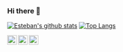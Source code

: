 ### Hi there 👋

[![Esteban's github stats](https://github-readme-stats.vercel.app/api?username=epinczinger&show_icons=true&line_height=21&show_icons=true&theme=vue)](https://github.com/epinczinger/github-readme-stats)
[![Top Langs](https://github-readme-stats.vercel.app/api/top-langs/?username=epinczinger&show_icons=true&layout=compact&theme=vue)](https://github.com/epinczinger/github-readme-stats)

<div align="center">
<a href="https://github.com/epinczinger">
  <img align="left" alt="Esteban | Github" width="22px" src="https://cdn.jsdelivr.net/npm/simple-icons@v3/icons/github.svg" />
</a>
<a href="https://www.linkedin.com/in/esteban-pinczinger/">
  <img align="left" alt="Esteban' LinkedIn" width="22px" src="https://cdn.jsdelivr.net/npm/simple-icons@v3/icons/linkedin.svg" />
</a>
<a href="https://twitter.com/epinczinger">
  <img align="left" alt="Esteban Pinczinger | Twitter" width="22px" src="https://cdn.jsdelivr.net/npm/simple-icons@v3/icons/twitter.svg" />
</a>


</div>


<!--
**epinczinger/epinczinger** is a ✨ _special_ ✨ repository because its `README.md` (this file) appears on your GitHub profile.

Here are some ideas to get you started:

- 🔭 I’m currently working on ...
- 🌱 I’m currently learning ...
- 👯 I’m looking to collaborate on ...
- 🤔 I’m looking for help with ...
- 💬 Ask me about ...
- 📫 How to reach me: ...
- 😄 Pronouns: ...
- ⚡ Fun fact: ...
-->
